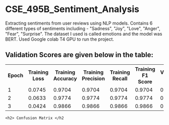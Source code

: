 # CSE_495B_Sentiment_Analysis
Extracting sentiments from user reviews using NLP models. Contains 6 different types of sentiments including - "Sadness", "Joy", "Love", "Anger", "Fear", "Surprise". 
The dataset I used is called emotions and the model was BERT. Used Google colab T4 GPU to run the project. 

<h2>Validation Scores are given below in the table: </h2>
<table>
        <tr>
            <th>Epoch</th>
            <th>Training Loss</th>
            <th>Training Accuracy</th>
            <th>Training Precision</th>
            <th>Training Recall</th>
            <th>Training F1 Score</th>
            <th>Validation Loss</th>
            <th>Validation Accuracy</th>
            <th>Validation Precision</th>
            <th>Validation Recall</th>
            <th>Validation F1 Score</th>
        </tr>
        <tr>
            <td>1</td>
            <td>0.0745</td>
            <td>0.9704</td>
            <td>0.9704</td>
            <td>0.9704</td>
            <td>0.9704</td>
            <td>0.1869</td>
            <td>0.9325</td>
            <td>0.9355</td>
            <td>0.9325</td>
            <td>0.9326</td>
        </tr>
        <tr>
            <td>2</td>
            <td>0.0633</td>
            <td>0.9774</td>
            <td>0.9774</td>
            <td>0.9774</td>
            <td>0.9774</td>
            <td>0.2081</td>
            <td>0.9395</td>
            <td>0.9393</td>
            <td>0.9395</td>
            <td>0.9392</td>
        </tr>
        <tr>
            <td>3</td>
            <td>0.0424</td>
            <td>0.9866</td>
            <td>0.9866</td>
            <td>0.9866</td>
            <td>0.9866</td>
            <td>0.2425</td>
            <td>0.9355</td>
            <td>0.9354</td>
            <td>0.9355</td>
            <td>0.9353</td>
        </tr>
    </table>

    <h2> Confusion Matrix </h2

    
